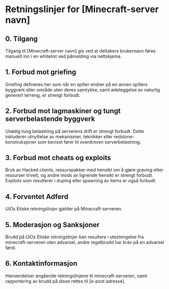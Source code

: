 # Retningslinjer for [Minecraft-server navn]

## 0. Tilgang
Tilgang til [Minecraft-server navn] gis ved at deltakers brukernavn føres manuelt inn i en whitelist ved påmelding via nettskjema.

## 1. Forbud mot griefing
Griefing defineres her som når en spiller endrer på en annen spillers byggverk eller område uten deres samtykke, samt ødeleggelse av naturlig generert terreng, er strengt forbudt.

## 2. Forbud mot lagmaskiner og tungt serverbelastende byggverk
Unødig tung belastning på serverens drift er strengt forbudt. Dette inkluderer utnyttelse av mekanismer, teknikker eller redstone-konstruksjoner som bevisst fører til overdreven serverbelastning.

## 3. Forbud mot cheats og exploits
Bruk av Hacked clients, ressurspakker med hensikt om å gjøre graving etter ressurser trivelt, og andre mods av lignende hensikt er strengt forbudt. Exploits som resulterer i duping eller spawning av items er også forbudt.

## 4. Forventet Adferd
UiOs Etiske retningslinjer gjelder på Minecraft-serveren.

## 5. Moderasjon og Sanksjoner
Brudd på UiOs Etiske retningslinjer kan resultere i utestengelse fra minecraft-serveren uten advarsel, andre regelbrudd har krav på en advarsel først.

## 6. Kontaktinformasjon
Henvendelser angående retningslinjene til minecraft-serveren, samt rapportering av brudd på disse rettes til [e-post adresse].

